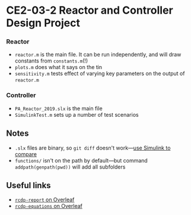 # CE2-03-2 Reactor and Controller Design Project

### Reactor

- `reactor.m` is the main file. It can be run independently, and will draw constants from `constants.m`(!)
- `plots.m` does what it says on the tin
- `sensitivity.m` tests effect of varying key parameters on the output of `reactor.m`

### Controller

- `PA_Reactor_2019.slx` is the main file
- `SimulinkTest.m` sets up a number of test scenarios

## Notes

- `.slx` files are binary, so `git diff` doesn't work—[use Simulink to compare](https://uk.mathworks.com/help/simulink/ug/merge-simulink-models-from-the-comparison-report.html)
- `functions/` isn't on the path by default—but command `addpath(genpath(pwd))` will add all subfolders

## Useful links

- [`rcdp-report` on Overleaf](https://www.overleaf.com/project/5c79642b6137e10d5ee8b4ef)
- [`rcdp-equations` on Overleaf](https://www.overleaf.com/project/5c6e80e80219993c39a6dd8a)
